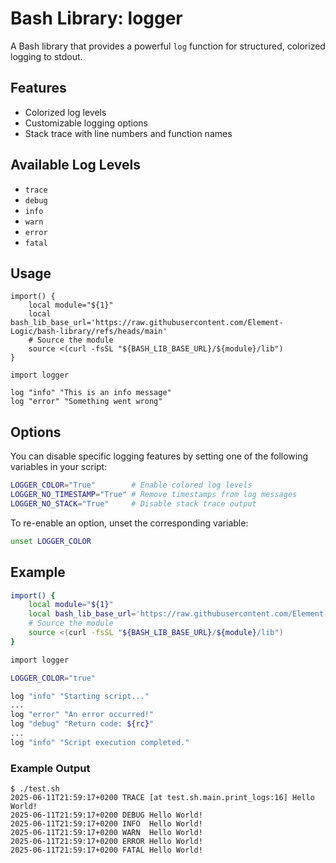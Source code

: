 # Bash Library: logger

A Bash library that provides a powerful `log` function for structured, colorized logging to stdout.

## Features
- Colorized log levels
- Customizable logging options
- Stack trace with line numbers and function names

## Available Log Levels
- `trace`
- `debug`
- `info`
- `warn`
- `error`
- `fatal`

## Usage
```
import() {
    local module="${1}"
    local bash_lib_base_url='https://raw.githubusercontent.com/Element-Logic/bash-library/refs/heads/main'
    # Source the module
    source <(curl -fsSL "${BASH_LIB_BASE_URL}/${module}/lib")
}

import logger

log "info" "This is an info message"
log "error" "Something went wrong"
```

## Options
You can disable specific logging features by setting one of the following variables in your script:

```bash
LOGGER_COLOR="True"        # Enable colored log levels
LOGGER_NO_TIMESTAMP="True" # Remove timestamps from log messages
LOGGER_NO_STACK="True"     # Disable stack trace output
```

To re-enable an option, unset the corresponding variable:

```bash
unset LOGGER_COLOR
```

## Example
```bash
import() {
    local module="${1}"
    local bash_lib_base_url='https://raw.githubusercontent.com/Element-Logic/bash-library/refs/heads/main'
    # Source the module
    source <(curl -fsSL "${BASH_LIB_BASE_URL}/${module}/lib")
}

import logger

LOGGER_COLOR="true"

log "info" "Starting script..."
...
log "error" "An error occurred!"
log "debug" "Return code: ${rc}"
...
log "info" "Script execution completed."
```

### Example Output
```log
$ ./test.sh
2025-06-11T21:59:17+0200 TRACE [at test.sh.main.print_logs:16] Hello World!
2025-06-11T21:59:17+0200 DEBUG Hello World!
2025-06-11T21:59:17+0200 INFO  Hello World!
2025-06-11T21:59:17+0200 WARN  Hello World!
2025-06-11T21:59:17+0200 ERROR Hello World!
2025-06-11T21:59:17+0200 FATAL Hello World!
```
